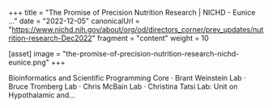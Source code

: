 +++
title = "The Promise of Precision Nutrition Research | NICHD - Eunice ..."
date = "2022-12-05"
canonicalUrl = "https://www.nichd.nih.gov/about/org/od/directors_corner/prev_updates/nutrition-research-Dec2022"
fragment = "content"
weight = 10

[asset]
    image = "the-promise-of-precision-nutrition-research-nichd-eunice.png"
+++

Bioinformatics and Scientific Programming Core · Brant Weinstein Lab · 
Bruce Tromberg Lab · Chris McBain Lab · Christina Tatsi Lab: Unit on 
Hypothalamic and...
